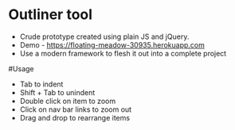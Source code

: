 # Outliner tool

- Crude prototype created using plain JS and jQuery. 
- Demo - https://floating-meadow-30935.herokuapp.com
- Use a modern framework to flesh it out into a complete project

#Usage
- Tab to indent
- Shift + Tab to unindent
- Double click on item to zoom
- Click on nav bar links to zoom out
- Drag and drop to rearrange items

